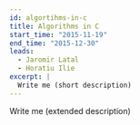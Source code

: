 ```yaml
---
id: algortihms-in-c
title: Algorithms in C
start_time: "2015-11-19"
end_time: "2015-12-30"
leads:
  - Jaromir Latal
  - Horatiu Ilie
excerpt: |
  Write me (short description)
---
```


Write me (extended description)
